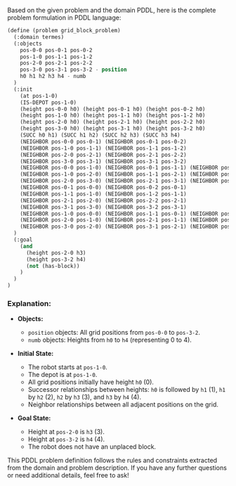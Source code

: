 Based on the given problem and the domain PDDL, here is the complete problem formulation in PDDL language:

```lisp
(define (problem grid_block_problem)
  (:domain termes)
  (:objects 
    pos-0-0 pos-0-1 pos-0-2 
    pos-1-0 pos-1-1 pos-1-2 
    pos-2-0 pos-2-1 pos-2-2 
    pos-3-0 pos-3-1 pos-3-2 - position
    h0 h1 h2 h3 h4 - numb
  )
  (:init
    (at pos-1-0)
    (IS-DEPOT pos-1-0)
    (height pos-0-0 h0) (height pos-0-1 h0) (height pos-0-2 h0)
    (height pos-1-0 h0) (height pos-1-1 h0) (height pos-1-2 h0)
    (height pos-2-0 h0) (height pos-2-1 h0) (height pos-2-2 h0)
    (height pos-3-0 h0) (height pos-3-1 h0) (height pos-3-2 h0)
    (SUCC h0 h1) (SUCC h1 h2) (SUCC h2 h3) (SUCC h3 h4)
    (NEIGHBOR pos-0-0 pos-0-1) (NEIGHBOR pos-0-1 pos-0-2)
    (NEIGHBOR pos-1-0 pos-1-1) (NEIGHBOR pos-1-1 pos-1-2)
    (NEIGHBOR pos-2-0 pos-2-1) (NEIGHBOR pos-2-1 pos-2-2)
    (NEIGHBOR pos-3-0 pos-3-1) (NEIGHBOR pos-3-1 pos-3-2)
    (NEIGHBOR pos-0-0 pos-1-0) (NEIGHBOR pos-0-1 pos-1-1) (NEIGHBOR pos-0-2 pos-1-2)
    (NEIGHBOR pos-1-0 pos-2-0) (NEIGHBOR pos-1-1 pos-2-1) (NEIGHBOR pos-1-2 pos-2-2)
    (NEIGHBOR pos-2-0 pos-3-0) (NEIGHBOR pos-2-1 pos-3-1) (NEIGHBOR pos-2-2 pos-3-2)
    (NEIGHBOR pos-0-1 pos-0-0) (NEIGHBOR pos-0-2 pos-0-1)
    (NEIGHBOR pos-1-1 pos-1-0) (NEIGHBOR pos-1-2 pos-1-1)
    (NEIGHBOR pos-2-1 pos-2-0) (NEIGHBOR pos-2-2 pos-2-1)
    (NEIGHBOR pos-3-1 pos-3-0) (NEIGHBOR pos-3-2 pos-3-1)
    (NEIGHBOR pos-1-0 pos-0-0) (NEIGHBOR pos-1-1 pos-0-1) (NEIGHBOR pos-1-2 pos-0-2)
    (NEIGHBOR pos-2-0 pos-1-0) (NEIGHBOR pos-2-1 pos-1-1) (NEIGHBOR pos-2-2 pos-1-2)
    (NEIGHBOR pos-3-0 pos-2-0) (NEIGHBOR pos-3-1 pos-2-1) (NEIGHBOR pos-3-2 pos-2-2)
  )
  (:goal
    (and
      (height pos-2-0 h3)
      (height pos-3-2 h4)
      (not (has-block))
    )
  )
)
```

### Explanation:
- **Objects:**
  - `position` objects: All grid positions from `pos-0-0` to `pos-3-2`.
  - `numb` objects: Heights from `h0` to `h4` (representing 0 to 4).

- **Initial State:**
  - The robot starts at `pos-1-0`.
  - The depot is at `pos-1-0`.
  - All grid positions initially have height `h0` (0).
  - Successor relationships between heights: `h0` is followed by `h1` (1), `h1` by `h2` (2), `h2` by `h3` (3), and `h3` by `h4` (4).
  - Neighbor relationships between all adjacent positions on the grid.

- **Goal State:**
  - Height at `pos-2-0` is `h3` (3).
  - Height at `pos-3-2` is `h4` (4).
  - The robot does not have an unplaced block.

This PDDL problem definition follows the rules and constraints extracted from the domain and problem description. If you have any further questions or need additional details, feel free to ask!